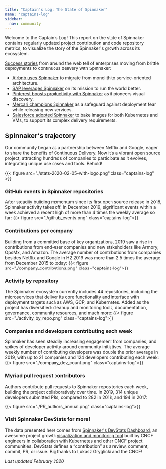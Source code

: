 ```yaml
---
title: "Captain's Log: The State of Spinnaker"
name: 'captains-log'
sidebar:
  nav: community
---
```


Welcome to the Captain's Log! This report on the state of Spinnaker contains regularly updated project contribution and code repository metrics, to visualize the story of the Spinnaker's growth across its ecosystem.

[Success stories](/success-stories/) from around the web tell of enterprises moving from brittle deployments to continuous delivery with Spinnaker:

- [Airbnb uses Spinnaker](https://techbeacon.com/app-dev-testing/how-airbnb-scaled-its-migration-continuous-delivery-spinnaker) to migrate from monolith to service-oriented architecture.
- [SAP leverages Spinnaker](https://blog.spinnaker.io/pipeline-redemption-how-spinnaker-is-shaping-delivery-excellence-at-sap-3b3c931b4f63?) on its mission to run the world better.
- [Pinterest boosts productivity with Spinnaker](https://devops.com/devops-chat-ci-cd-velocity-for-large-monolithic-services-with-pinterest/) as it pioneers visual discovery.
- [Mercari champions Spinnaker](https://speakerdeck.com/tcnksm/continuous-delivery-for-microservices-with-spinnaker-at-mercari) as a safeguard against deployment fear while releasing new services.
- [Salesforce adopted Spinnaker](https://engineering.salesforce.com/salesforce-speakers-at-spinnaker-summit-and-kubecon-2019-d968292fd681) to bake images for both Kubernetes and VMs, to support its complex delivery requirements.

## Spinnaker's trajectory

Our community began as a partnership between Netflix and Google, eager to share the benefits of Continuous Delivery. Now it's a vibrant open source project, attracting hundreds of companies to participate as it evolves, integrating unique use cases and tools. Behold!

{{< figure src="./stats-2020-02-05-with-logo.png" class="captains-log" >}}

### GitHub events in Spinnaker repositories

After steadily building momentum since its first open source release in 2015, Spinnaker activity takes off. In December 2019, significant events within a week achieved a recent high of more than 4 times the weekly average so far:
{{< figure src="./github_events.png" class="captains-log">}}

### Contributions per company

Building from a committed base of key organizations, 2019 saw a rise in contributions from end-user companies and new stakeholders like Armory, OpsMx, and Amazon. The average number of contributions from companies besides Netflix and Google in H2 2019 was more than 2.5 times the average from December 2015 to today:
{{< figure src="./company_contributions.png" class="captains-log">}}

### Activity by repository

The Spinnaker ecosystem currently includes 44 repositories, including the microservices that deliver its core functionality and interface with deployment targets such as AWS, GCP, and Kubernetes. Added as the project has diversified: cleanup and monitoring tools, documentation, governance, community resources, and much more:
{{< figure src="./activity_by_repo.png" class="captains-log">}}

### Companies and developers contributing each week

Spinnaker has seen steadily increasing engagement from companies, and spikes of developer activity around community initiatives. The average weekly number of contributing developers was double the prior average in 2019, with up to 21 companies and 124 developers contributing each week:
{{< figure src="./company_dev_count.png" class="captains-log">}}

### Myriad pull request contributors

Authors contribute pull requests to Spinnaker repositories each week, building the project collaboratively over time. In 2019, 314 unique developers submitted PRs, compared to 282 in 2018, and 194 in 2017:

{{< figure src="./PR_authors_annual.png" class="captains-log">}}

### Visit Spinnaker DevStats for more!

The data presented here comes from <a href="https://spinnaker.devstats.cd.foundation/">Spinnaker's DevStats Dashboard</a>, an awesome project growth [visualization and monitoring tool](https://devstats.cncf.io/) built by CNCF engineers in collaboration with Kubernetes and other CNCF project communities. DevStats defines a “contribution” as a review, comment, commit, PR, or issue. Big thanks to Lukasz Gryglicki and the CNCF!

_Last updated February 2020_
